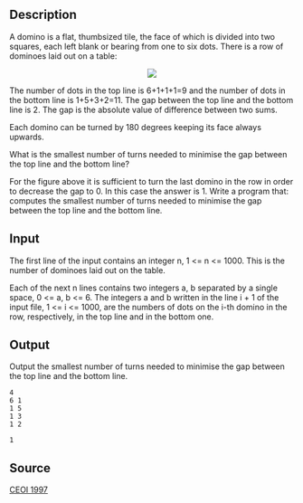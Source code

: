 <h2>Description</h2><p>A domino is a flat, thumbsized tile, the face of which is divided into two squares, each left blank or bearing from one to six dots. There is a row of dominoes laid out on a table: 
</p><center><img src="images/1717_1.jpg"></center><p>
</p>The number of dots in the top line is 6+1+1+1=9 and the number of dots in the bottom line is 1+5+3+2=11. The gap between the top line and the bottom line is 2. The gap is the absolute value of difference between two sums. 

Each domino can be turned by 180 degrees keeping its face always upwards. 

What is the smallest number of turns needed to minimise the gap between the top line and the bottom line? 

For the figure above it is sufficient to turn the last domino in the row in order to decrease the gap to 0. In this case the answer is 1. 
Write a program that: computes the smallest number of turns needed to minimise the gap between the top line and the bottom line.<h2>Input</h2><p>The first line of the input contains an integer n, 1 &lt;= n &lt;= 1000. This is the number of dominoes laid out on the table. 
</p>
Each of the next n lines contains two integers a, b separated by a single space, 0 &lt;= a, b &lt;= 6. The integers a and b written in the line i + 1 of the input file, 1 &lt;= i &lt;= 1000, are the numbers of dots on the i-th domino in the row, respectively, in the top line and in the bottom one. 
<h2>Output</h2><p>Output the smallest number of turns needed to minimise the gap between the top line and the bottom line. </p><pre><code class="language-input1">4
6 1
1 5
1 3
1 2
</code></pre><pre><code class="language-output1">1
</code></pre><h2>Source</h2><a href="searchproblem?field=source&amp;key=CEOI+1997">CEOI 1997</a>